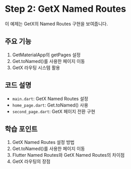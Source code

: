 # Step 2: GetX Named Routes

이 예제는 GetX의 Named Routes 구현을 보여줍니다.

## 주요 기능
1. GetMaterialApp의 getPages 설정
2. Get.toNamed()를 사용한 페이지 이동
3. GetX 라우팅 시스템 활용

## 코드 설명
- `main.dart`: GetX Named Routes 설정
- `home_page.dart`: Get.toNamed() 사용
- `second_page.dart`: GetX 페이지 전환 구현

## 학습 포인트
1. GetX Named Routes 설정 방법
2. Get.toNamed()를 사용한 페이지 이동
3. Flutter Named Routes와 GetX Named Routes의 차이점
4. GetX 라우팅의 장점
